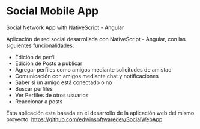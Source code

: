 # Social Mobile App
Social Network App with NativeScript - Angular

Aplicación de red social desarrollada con NativeScript - Angular, con las siguientes funcionalidades:
  * Edición de perfil
  * Edición de Posts a publicar
  * Agregar perfiles como amigos mediante solicitudes de amistad
  * Comunicación con amigos mediante chat y notificaciones
  * Saber si un amigo está conectado o no
  * Buscar perfiles
  * Ver Perfiles de otros usuarios
  * Reaccionar a posts

Esta aplicación esta basada en el desarrollo de la aplicación web del mismo proyecto.
https://github.com/edwinsoftwaredev/SocialWebApp

